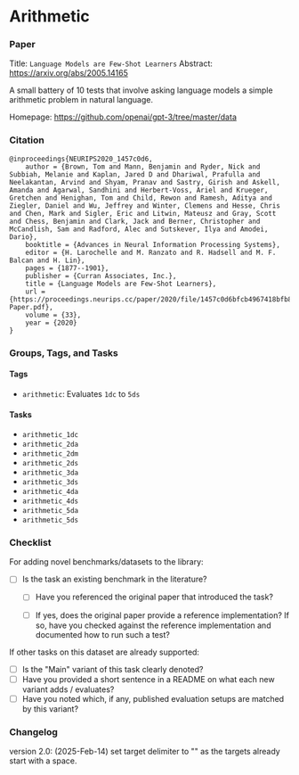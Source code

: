 # Arithmetic

### Paper

Title: `Language Models are Few-Shot Learners`
Abstract: https://arxiv.org/abs/2005.14165

A small battery of 10 tests that involve asking language models a simple arithmetic
problem in natural language.

Homepage: https://github.com/openai/gpt-3/tree/master/data


### Citation

```
@inproceedings{NEURIPS2020_1457c0d6,
    author = {Brown, Tom and Mann, Benjamin and Ryder, Nick and Subbiah, Melanie and Kaplan, Jared D and Dhariwal, Prafulla and Neelakantan, Arvind and Shyam, Pranav and Sastry, Girish and Askell, Amanda and Agarwal, Sandhini and Herbert-Voss, Ariel and Krueger, Gretchen and Henighan, Tom and Child, Rewon and Ramesh, Aditya and Ziegler, Daniel and Wu, Jeffrey and Winter, Clemens and Hesse, Chris and Chen, Mark and Sigler, Eric and Litwin, Mateusz and Gray, Scott and Chess, Benjamin and Clark, Jack and Berner, Christopher and McCandlish, Sam and Radford, Alec and Sutskever, Ilya and Amodei, Dario},
    booktitle = {Advances in Neural Information Processing Systems},
    editor = {H. Larochelle and M. Ranzato and R. Hadsell and M. F. Balcan and H. Lin},
    pages = {1877--1901},
    publisher = {Curran Associates, Inc.},
    title = {Language Models are Few-Shot Learners},
    url = {https://proceedings.neurips.cc/paper/2020/file/1457c0d6bfcb4967418bfb8ac142f64a-Paper.pdf},
    volume = {33},
    year = {2020}
}
```

### Groups, Tags, and Tasks

#### Tags

* `arithmetic`: Evaluates `1dc` to `5ds`

#### Tasks

* `arithmetic_1dc`
* `arithmetic_2da`
* `arithmetic_2dm`
* `arithmetic_2ds`
* `arithmetic_3da`
* `arithmetic_3ds`
* `arithmetic_4da`
* `arithmetic_4ds`
* `arithmetic_5da`
* `arithmetic_5ds`

### Checklist

For adding novel benchmarks/datasets to the library:
* [ ] Is the task an existing benchmark in the literature?
  * [ ] Have you referenced the original paper that introduced the task?
  * [ ] If yes, does the original paper provide a reference implementation? If so, have you checked against the reference implementation and documented how to run such a test?


If other tasks on this dataset are already supported:
* [ ] Is the "Main" variant of this task clearly denoted?
* [ ] Have you provided a short sentence in a README on what each new variant adds / evaluates?
* [ ] Have you noted which, if any, published evaluation setups are matched by this variant?

### Changelog
version 2.0: (2025-Feb-14) set target delimiter to "" as the targets already start with a space.
